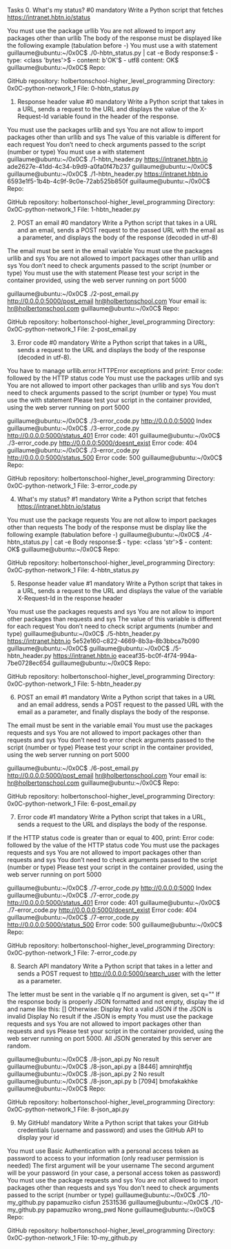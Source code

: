 Tasks
0. What's my status? #0
mandatory
Write a Python script that fetches https://intranet.hbtn.io/status

You must use the package urllib
You are not allowed to import any packages other than urllib
The body of the response must be displayed like the following example (tabulation before -)
You must use a with statement
guillaume@ubuntu:~/0x0C$ ./0-hbtn_status.py | cat -e
Body response:$
    - type: <class 'bytes'>$
    - content: b'OK'$
    - utf8 content: OK$
guillaume@ubuntu:~/0x0C$ 
Repo:

GitHub repository: holbertonschool-higher_level_programming
Directory: 0x0C-python-network_1
File: 0-hbtn_status.py
  
1. Response header value #0
mandatory
Write a Python script that takes in a URL, sends a request to the URL and displays the value of the X-Request-Id variable found in the header of the response.

You must use the packages urllib and sys
You are not allow to import packages other than urllib and sys
The value of this variable is different for each request
You don’t need to check arguments passed to the script (number or type)
You must use a with statement
guillaume@ubuntu:~/0x0C$ ./1-hbtn_header.py https://intranet.hbtn.io
ade2627e-41dd-4c34-b9d9-a0fa0f47b237
guillaume@ubuntu:~/0x0C$ 
guillaume@ubuntu:~/0x0C$ ./1-hbtn_header.py https://intranet.hbtn.io
6593e1f5-1b4b-4c9f-9c0e-72ab525b850f
guillaume@ubuntu:~/0x0C$ 
Repo:

GitHub repository: holbertonschool-higher_level_programming
Directory: 0x0C-python-network_1
File: 1-hbtn_header.py
  
2. POST an email #0
mandatory
Write a Python script that takes in a URL and an email, sends a POST request to the passed URL with the email as a parameter, and displays the body of the response (decoded in utf-8)

The email must be sent in the email variable
You must use the packages urllib and sys
You are not allowed to import packages other than urllib and sys
You don’t need to check arguments passed to the script (number or type)
You must use the with statement
Please test your script in the container provided, using the web server running on port 5000

guillaume@ubuntu:~/0x0C$ ./2-post_email.py http://0.0.0.0:5000/post_email hr@holbertonschool.com
Your email is: hr@holbertonschool.com
guillaume@ubuntu:~/0x0C$ 
Repo:

GitHub repository: holbertonschool-higher_level_programming
Directory: 0x0C-python-network_1
File: 2-post_email.py
  
3. Error code #0
mandatory
Write a Python script that takes in a URL, sends a request to the URL and displays the body of the response (decoded in utf-8).

You have to manage urllib.error.HTTPError exceptions and print: Error code: followed by the HTTP status code
You must use the packages urllib and sys
You are not allowed to import other packages than urllib and sys
You don’t need to check arguments passed to the script (number or type)
You must use the with statement
Please test your script in the container provided, using the web server running on port 5000

guillaume@ubuntu:~/0x0C$ ./3-error_code.py http://0.0.0.0:5000
Index
guillaume@ubuntu:~/0x0C$ ./3-error_code.py http://0.0.0.0:5000/status_401
Error code: 401
guillaume@ubuntu:~/0x0C$ ./3-error_code.py http://0.0.0.0:5000/doesnt_exist
Error code: 404
guillaume@ubuntu:~/0x0C$ ./3-error_code.py http://0.0.0.0:5000/status_500
Error code: 500
guillaume@ubuntu:~/0x0C$ 
Repo:

GitHub repository: holbertonschool-higher_level_programming
Directory: 0x0C-python-network_1
File: 3-error_code.py
  
4. What's my status? #1
mandatory
Write a Python script that fetches https://intranet.hbtn.io/status

You must use the package requests
You are not allow to import packages other than requests
The body of the response must be display like the following example (tabulation before -)
guillaume@ubuntu:~/0x0C$ ./4-hbtn_status.py | cat -e
Body response:$
    - type: <class 'str'>$
    - content: OK$
guillaume@ubuntu:~/0x0C$ 
Repo:

GitHub repository: holbertonschool-higher_level_programming
Directory: 0x0C-python-network_1
File: 4-hbtn_status.py
  
5. Response header value #1
mandatory
Write a Python script that takes in a URL, sends a request to the URL and displays the value of the variable X-Request-Id in the response header

You must use the packages requests and sys
You are not allow to import other packages than requests and sys
The value of this variable is different for each request
You don’t need to check script arguments (number and type)
guillaume@ubuntu:~/0x0C$ ./5-hbtn_header.py https://intranet.hbtn.io
5e52e160-c822-4669-8b3a-8b3bbca7b090
guillaume@ubuntu:~/0x0C$ 
guillaume@ubuntu:~/0x0C$ ./5-hbtn_header.py https://intranet.hbtn.io
eaceaf35-bc0f-4f74-994a-7be0728ec654
guillaume@ubuntu:~/0x0C$ 
Repo:

GitHub repository: holbertonschool-higher_level_programming
Directory: 0x0C-python-network_1
File: 5-hbtn_header.py
  
6. POST an email #1
mandatory
Write a Python script that takes in a URL and an email address, sends a POST request to the passed URL with the email as a parameter, and finally displays the body of the response.

The email must be sent in the variable email
You must use the packages requests and sys
You are not allowed to import packages other than requests and sys
You don’t need to error check arguments passed to the script (number or type)
Please test your script in the container provided, using the web server running on port 5000

guillaume@ubuntu:~/0x0C$ ./6-post_email.py http://0.0.0.0:5000/post_email hr@holbertonschool.com
Your email is: hr@holbertonschool.com
guillaume@ubuntu:~/0x0C$ 
Repo:

GitHub repository: holbertonschool-higher_level_programming
Directory: 0x0C-python-network_1
File: 6-post_email.py
  
7. Error code #1
mandatory
Write a Python script that takes in a URL, sends a request to the URL and displays the body of the response.

If the HTTP status code is greater than or equal to 400, print: Error code: followed by the value of the HTTP status code
You must use the packages requests and sys
You are not allowed to import packages other than requests and sys
You don’t need to check arguments passed to the script (number or type)
Please test your script in the container provided, using the web server running on port 5000

guillaume@ubuntu:~/0x0C$ ./7-error_code.py http://0.0.0.0:5000
Index
guillaume@ubuntu:~/0x0C$ ./7-error_code.py http://0.0.0.0:5000/status_401
Error code: 401
guillaume@ubuntu:~/0x0C$ ./7-error_code.py http://0.0.0.0:5000/doesnt_exist
Error code: 404
guillaume@ubuntu:~/0x0C$ ./7-error_code.py http://0.0.0.0:5000/status_500
Error code: 500
guillaume@ubuntu:~/0x0C$ 
Repo:

GitHub repository: holbertonschool-higher_level_programming
Directory: 0x0C-python-network_1
File: 7-error_code.py
  
8. Search API
mandatory
Write a Python script that takes in a letter and sends a POST request to http://0.0.0.0:5000/search_user with the letter as a parameter.

The letter must be sent in the variable q
If no argument is given, set q=""
If the response body is properly JSON formatted and not empty, display the id and name like this: [<id>] <name>
Otherwise:
Display Not a valid JSON if the JSON is invalid
Display No result if the JSON is empty
You must use the package requests and sys
You are not allowed to import packages other than requests and sys
Please test your script in the container provided, using the web server running on port 5000. All JSON generated by this server are random.

guillaume@ubuntu:~/0x0C$ ./8-json_api.py 
No result
guillaume@ubuntu:~/0x0C$ ./8-json_api.py a
[8446] amnirqhtfjq
guillaume@ubuntu:~/0x0C$ ./8-json_api.py 2
No result
guillaume@ubuntu:~/0x0C$ ./8-json_api.py b
[7094] bmofakakhke
guillaume@ubuntu:~/0x0C$ 
Repo:

GitHub repository: holbertonschool-higher_level_programming
Directory: 0x0C-python-network_1
File: 8-json_api.py
  
9. My GitHub!
mandatory
Write a Python script that takes your GitHub credentials (username and password) and uses the GitHub API to display your id

You must use Basic Authentication with a personal access token as password to access to your information (only read:user permission is needed)
The first argument will be your username
The second argument will be your password (in your case, a personal access token as password)
You must use the package requests and sys
You are not allowed to import packages other than requests and sys
You don’t need to check arguments passed to the script (number or type)
guillaume@ubuntu:~/0x0C$ ./10-my_github.py papamuziko cisfun
2531536
guillaume@ubuntu:~/0x0C$ ./10-my_github.py papamuziko wrong_pwd
None
guillaume@ubuntu:~/0x0C$ 
Repo:

GitHub repository: holbertonschool-higher_level_programming
Directory: 0x0C-python-network_1
File: 10-my_github.py
